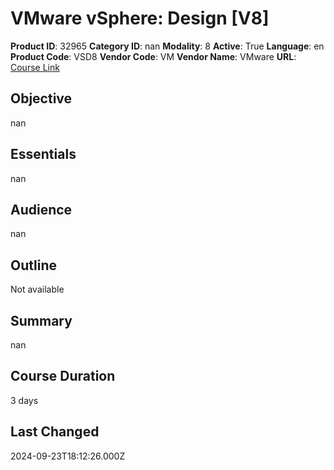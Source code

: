 # VMware vSphere: Design [V8]

**Product ID**: 32965
**Category ID**: nan
**Modality**: 8
**Active**: True
**Language**: en
**Product Code**: VSD8
**Vendor Code**: VM
**Vendor Name**: VMware
**URL**: [Course Link](https://www.fastlaneus.com/course/vmware-vsd8)

## Objective
nan

## Essentials
nan

## Audience
nan

## Outline
Not available

## Summary
nan

## Course Duration
3 days

## Last Changed
2024-09-23T18:12:26.000Z
